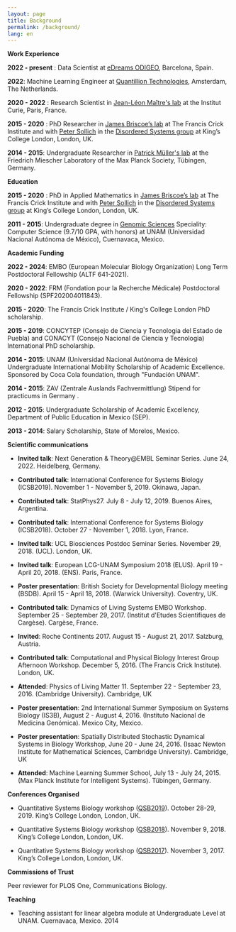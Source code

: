 ```yaml
---
layout: page
title: Background
permalink: /background/
lang: en
---
```


**Work Experience**

**2022 - present** : Data Scientist at [eDreams ODIGEO](https://www.edreamsodigeo.com/), Barcelona, Spain.

**2022**: Machine Learning Engineer at [Quantillion Technologies](https://www.quantillion.io/), Amsterdam, The Netherlands.

**2020 - 2022** : Research Scientist in [Jean-Léon Maître's lab](https://science.institut-curie.org/research/biology-cancer-genetics-and-epigenetics/developmental-biology-and-genetics/team-maitre/) at the Institut Curie, Paris, France.

**2015 - 2020** : PhD Researcher in [James Briscoe’s lab](https://briscoelab.org/) at The Francis Crick Institute and with [Peter Sollich](https://www.uni-goettingen.de/en/prof.+dr.+peter+sollich+/583011.html) in the [Disordered Systems group](https://dissyskcl.github.io/) at King’s College London, London, UK.

**2014 - 2015**: Undergraduate Researcher in [Patrick Müller's lab](https://www.biologie.uni-konstanz.de/mueller/patrick-mueller/) at the Friedrich Miescher Laboratory of the Max Planck Society, Tübingen, Germany.

**Education**

**2015 - 2020** : PhD in Applied Mathematics in [James Briscoe’s lab](https://briscoelab.org/) at The Francis Crick Institute and with [Peter Sollich](https://www.uni-goettingen.de/en/prof.+dr.+peter+sollich+/583011.html) in the [Disordered Systems group](https://dissyskcl.github.io/) at King’s College London, London, UK.

**2011 - 2015**: Undergraduate degree in [Genomic Sciences](https://www.lcg.unam.mx/) Speciality: Computer Science (9.7/10 GPA, with honors) at UNAM (Universidad Nacional Autónoma de México), Cuernavaca, Mexico.

**Academic Funding**

**2022 - 2024**: EMBO (European Molecular Biology Organization) Long Term Postdoctoral Fellowship (ALTF 641-2021).

**2020 - 2022**: FRM (Fondation pour la Recherche Médicale) Postdoctoral Fellowship (SPF202004011843).

**2015 - 2020**: The Francis Crick Institute / King's College London PhD scholarship.

**2015 - 2019**: CONCYTEP (Consejo de Ciencia y Tecnologia del Estado de Puebla) and CONACYT (Consejo Nacional de Ciencia y Tecnologia) International PhD scholarship.

**2014 - 2015**: UNAM (Universidad Nacional Autónoma de México) Undergraduate International Mobility Scholarship of Academic Excellence. Sponsored by Coca Cola foundation, through "Fundación UNAM".

**2014 - 2015**: ZAV (Zentrale Auslands Fachvermittlung) Stipend for practicums in Germany .

**2012 - 2015**: Undergraduate Scholarship of Academic Excellency, Department of Public Education in Mexico (SEP).

**2013 - 2014**: Salary Scholarship, State of Morelos, Mexico.

**Scientific communications**

- **Invited talk**: Next Generation & Theory@EMBL Seminar Series. June 24, 2022. Heidelberg, Germany.

- **Contributed talk**: International Conference for Systems Biology (ICSB2019). November 1 - November 5, 2019. Okinawa, Japan.

- **Contributed talk**: StatPhys27. July 8 - July 12, 2019. Buenos Aires, Argentina.

- **Contributed talk**: International Conference for Systems Biology (ICSB2018). October 27 - November 1, 2018. Lyon, France.

- **Invited talk**: UCL Biosciences Postdoc Seminar Series. November 29, 2018. (UCL). London, UK.

- **Invited talk**: European LCG-UNAM Symposium 2018 (ELUS). April 19 - April 20, 2018. (ENS). Paris, France.

- **Poster presentation**: British Society for Developmental Biology meeting (BSDB). April 15 - April 18, 2018. (Warwick University). Coventry, UK.

- **Contributed talk**: Dynamics of Living Systems EMBO Workshop. September 25 - September 29, 2017. (Institut d'Etudes Scientifiques de Cargèse). Cargèse, France.

- **Invited**: Roche Continents 2017. August 15 - August 21, 2017. Salzburg, Austria.

- **Contributed talk**: Computational and Physical Biology Interest Group Afternoon Workshop. December 5, 2016. (The Francis Crick Institute). London, UK.

- **Attended**: Physics of Living Matter 11. September 22 - September 23, 2016. (Cambridge University). Cambridge, UK

- **Poster presentation**: 2nd International Summer Symposium on Systems Biology (IS3B), August 2 - August 4, 2016. (Instituto Nacional de Medicina Genómica). Mexico City, Mexico. 

- **Poster presentation**: Spatially Distributed Stochastic Dynamical Systems in Biology Workshop, June 20 - June 24, 2016. (Isaac Newton Institute for Mathematical Sciences, Cambridge University). Cambridge, UK

- **Attended**: Machine Learning Summer School, July 13 - July 24, 2015. (Max Planck Institute for Intelligent Systems). Tübingen, Germany.

**Conferences Organised**

- Quantitative Systems Biology workshop ([QSB2019](https://qsbworkshop.github.io/qsb2019/)). October 28-29, 2019. King’s College London, London, UK.

- Quantitative Systems Biology workshop ([QSB2018](https://qsbworkshop.github.io/qsb2018/)). November 9, 2018. King’s College London, London, UK.

- Quantitative Systems Biology workshop ([QSB2017](https://qsbworkshop.github.io/qsb2017/)). November 3, 2017. King’s College London, London, UK.

**Commissions of Trust**

Peer reviewer for PLOS One, Communications Biology.

**Teaching**

- Teaching assistant for linear algebra module at Undergraduate Level at UNAM. Cuernavaca, Mexico. 2014